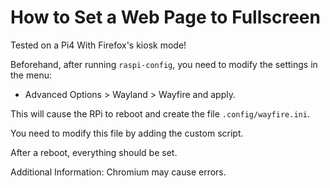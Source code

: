 # How to Set a Web Page to Fullscreen

Tested on a Pi4
With Firefox's kiosk mode!

Beforehand, after running `raspi-config`, you need to modify the settings in the menu:

- Advanced Options > Wayland > Wayfire and apply.

This will cause the RPi to reboot and create the file `.config/wayfire.ini`.

You need to modify this file by adding the custom script.

After a reboot, everything should be set.

Additional Information: Chromium may cause errors.

